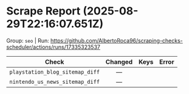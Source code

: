 # Scrape Report (2025-08-29T22:16:07.651Z)

Group: `seo`  |  Run: https://github.com/AlbertoRoca96/scraping-checks-scheduler/actions/runs/17335323537

| Check | Changed | Keys | Error |
|---|:---:|:--|:--|
| `playstation_blog_sitemap_diff` | — |  |  |
| `nintendo_us_news_sitemap_diff` | — |  |  |

